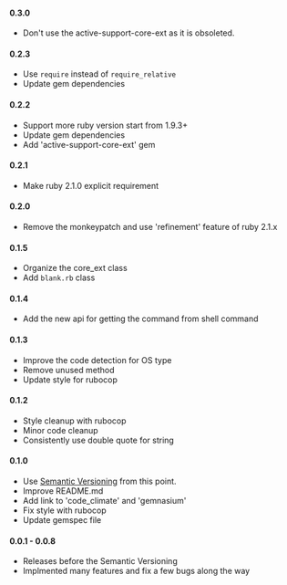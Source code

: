 #### 0.3.0

- Don't use the active-support-core-ext as it is obsoleted.

#### 0.2.3

- Use `require` instead of `require_relative`
- Update gem dependencies

#### 0.2.2

- Support more ruby version start from 1.9.3+
- Update gem dependencies
- Add 'active-support-core-ext' gem

#### 0.2.1

- Make ruby 2.1.0 explicit requirement

#### 0.2.0

- Remove the monkeypatch and use 'refinement' feature of ruby 2.1.x

#### 0.1.5

- Organize the core_ext class
- Add `blank.rb` class

#### 0.1.4

- Add the new api for getting the command from shell command

#### 0.1.3

- Improve the code detection for OS type
- Remove unused method
- Update style for rubocop

#### 0.1.2

- Style cleanup with rubocop
- Minor code cleanup
- Consistently use double quote for string

#### 0.1.0

- Use [Semantic Versioning][] from this point.
- Improve README.md
- Add link to 'code_climate' and 'gemnasium'
- Fix style with rubocop
- Update gemspec file

#### 0.0.1 - 0.0.8

- Releases before the Semantic Versioning
- Implmented many features and fix a few bugs along the way

[Semantic Versioning]: http://semver.org
